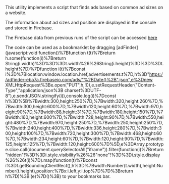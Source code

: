 This utility implements a script that finds ads based on common ad sizes on a website.

The information about ad sizes and position are displayed in the console and stored in Firebase.

The Firebase data from previous runs of the script can be accessed [here](https://adfinder-eba7a.firebaseio.com/ads.json)

The code can be used as a bookmarklet by dragging [adFinder](javascript:void function()%7Bfunction t(t)%7Breturn h.some(function(i)%7Breturn String(i.width)%3D%3D%3Dt.width%26%26String(i.height)%3D%3D%3Dt.height%7D)%7Dfunction i(t)%7Bconst i%3D%7Blocation:window.location.href,advertisements:t%7D,h%3D"https://adfinder-eba7a.firebaseio.com/ads/"%2BDate()%2B".json",e%3Dnew XMLHttpRequest%3Be.open("PUT",h,!0),e.setRequestHeader("Content-Type","application/json%3B charset%3DUTF-8"),e.send(JSON.stringify(i)),console.log(i)%7Dconst h%3D%5B%7Bwidth:300,height:250%7D,%7Bwidth:320,height:260%7D,%7Bwidth:300,height:600%7D,%7Bwidth:120,height:60%7D,%7Bwidth:970,height:90%7D,%7Bwidth:88,height:31%7D,%7Bwidth:180,height:150%7D,%7Bwidth:160,height:600%7D,%7Bwidth:728,height:90%7D,%7Bwidth:550,height:480%7D,%7Bwidth:970,height:250%7D,%7Bwidth:250,height:250%7D,%7Bwidth:240,height:400%7D,%7Bwidth:336,height:280%7D,%7Bwidth:300,height:100%7D,%7Bwidth:720,height:300%7D,%7Bwidth:468,height:60%7D,%7Bwidth:234,height:60%7D,%7Bwidth:120,height:90%7D,%7Bwidth:125,height:125%7D,%7Bwidth:120,height:600%7D%5D,e%3DArray.prototype.slice.call(document.querySelectorAll("iframe")).filter(function(i)%7Breturn"hidden"!%3D%3Di.style.visibility%26%26"none"!%3D%3Di.style.display%26%26t(i)%7D).map(function(t)%7Bconst i%3Dt.getBoundingClientRect(),h%3D%7Bwidth:Number(t.width),height:Number(t.height),position:%7Bx:i.left,y:i.top%7D%7D%3Breturn h%7D)%3Bi(e)%7D()%3B) to your bookmarks bar.